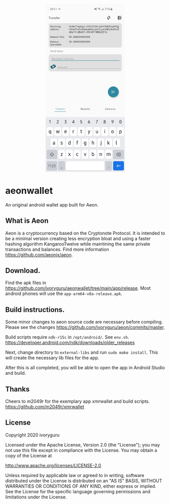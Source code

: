 <p align="center">
  <img src="Screenshot_20201125-085106_Aeon_Wallet[1].jpg" width="250" title="hover text">
</p>

# aeonwallet

An original android wallet app built for Aeon.

## What is Aeon

Aeon is a cryptocurrency based on the Cryptonote Protocol. It is intended to be a minimal version creating less encryption bloat and using a faster hashing algorithm KangarooTwelve while maintining the same private transactions and balances. Find more information https://github.com/aeonix/aeon.

## Download.

Find the apk files in https://github.com/ivoryguru/aeonwallet/tree/main/app/release. Most android phones will use the `app-arm64-v8a-release.apk`.

## Build instructions.

Some minor changes to aeon source code are necessary before compiling. Please see the changes https://github.com/ivoryguru/aeon/commits/master.

Build scripts require `ndk-r15c` in `/opt/android/`. See `env.sh`. https://developer.android.com/ndk/downloads/older_releases

Next, change directory to `external-libs` and run `sudo make install`. This will create the necessary lib files for the app.

After this is all completed, you will be able to open the app in Android Studio and build.


## Thanks

Cheers to m2049r for the exemplary app xmrwallet and build scripts. https://github.com/m2049r/xmrwallet

## License

Copyright 2020 ivoryguru

Licensed under the Apache License, Version 2.0 (the "License");
you may not use this file except in compliance with the License.
You may obtain a copy of the License at

http://www.apache.org/licenses/LICENSE-2.0

Unless required by applicable law or agreed to in writing, software
distributed under the License is distributed on an "AS IS" BASIS,
WITHOUT WARRANTIES OR CONDITIONS OF ANY KIND, either express or implied.
See the License for the specific language governing permissions and
limitations under the License.
